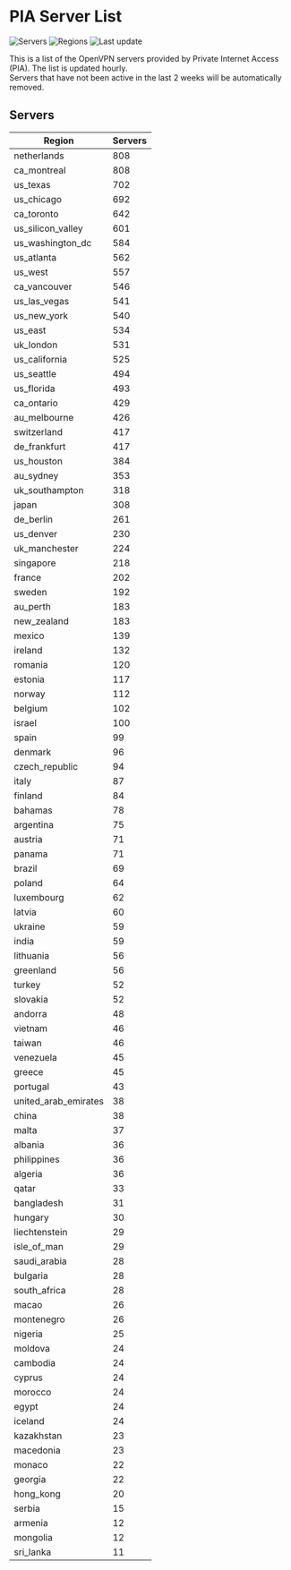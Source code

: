# PIA Server List

![Servers](https://img.shields.io/badge/servers-18,182-blue)
![Regions](https://img.shields.io/badge/regions-97-blue)
![Last update](https://img.shields.io/badge/last_updated-Thu_Jul_04_23:16:07_UTC_2024-blue)

This is a list of the OpenVPN servers provided by Private Internet Access (PIA). The list is updated hourly. </br>
Servers that have not been active in the last 2 weeks will be automatically removed.

## Servers
| Region               | Servers |
|----------------------|---------|
| netherlands | 808 |
| ca_montreal | 808 |
| us_texas | 702 |
| us_chicago | 692 |
| ca_toronto | 642 |
| us_silicon_valley | 601 |
| us_washington_dc | 584 |
| us_atlanta | 562 |
| us_west | 557 |
| ca_vancouver | 546 |
| us_las_vegas | 541 |
| us_new_york | 540 |
| us_east | 534 |
| uk_london | 531 |
| us_california | 525 |
| us_seattle | 494 |
| us_florida | 493 |
| ca_ontario | 429 |
| au_melbourne | 426 |
| switzerland | 417 |
| de_frankfurt | 417 |
| us_houston | 384 |
| au_sydney | 353 |
| uk_southampton | 318 |
| japan | 308 |
| de_berlin | 261 |
| us_denver | 230 |
| uk_manchester | 224 |
| singapore | 218 |
| france | 202 |
| sweden | 192 |
| au_perth | 183 |
| new_zealand | 183 |
| mexico | 139 |
| ireland | 132 |
| romania | 120 |
| estonia | 117 |
| norway | 112 |
| belgium | 102 |
| israel | 100 |
| spain | 99 |
| denmark | 96 |
| czech_republic | 94 |
| italy | 87 |
| finland | 84 |
| bahamas | 78 |
| argentina | 75 |
| austria | 71 |
| panama | 71 |
| brazil | 69 |
| poland | 64 |
| luxembourg | 62 |
| latvia | 60 |
| ukraine | 59 |
| india | 59 |
| lithuania | 56 |
| greenland | 56 |
| turkey | 52 |
| slovakia | 52 |
| andorra | 48 |
| vietnam | 46 |
| taiwan | 46 |
| venezuela | 45 |
| greece | 45 |
| portugal | 43 |
| united_arab_emirates | 38 |
| china | 38 |
| malta | 37 |
| albania | 36 |
| philippines | 36 |
| algeria | 36 |
| qatar | 33 |
| bangladesh | 31 |
| hungary | 30 |
| liechtenstein | 29 |
| isle_of_man | 29 |
| saudi_arabia | 28 |
| bulgaria | 28 |
| south_africa | 28 |
| macao | 26 |
| montenegro | 26 |
| nigeria | 25 |
| moldova | 24 |
| cambodia | 24 |
| cyprus | 24 |
| morocco | 24 |
| egypt | 24 |
| iceland | 24 |
| kazakhstan | 23 |
| macedonia | 23 |
| monaco | 22 |
| georgia | 22 |
| hong_kong | 20 |
| serbia | 15 |
| armenia | 12 |
| mongolia | 12 |
| sri_lanka | 11 |
